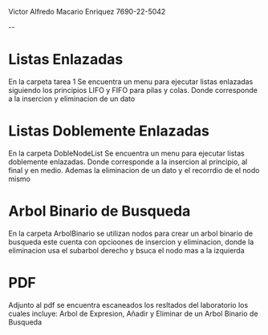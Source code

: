 Victor Alfredo Macario Enriquez 7690-22-5042

--

# Listas Enlazadas
En la carpeta tarea 1 Se encuentra un menu para ejecutar listas enlazadas siguiendo los principios LIFO y FIFO para pilas y colas. Donde corresponde a la insercion y eliminacion de un dato

# Listas Doblemente Enlazadas
En la carpeta DobleNodeList Se encuentra un menu para ejecutar listas doblemente enlazadas. Donde corresponde a la insercion al principio, al final y en medio. Ademas la eliminacion de un dato y el recorrdio de el nodo mismo

# Arbol Binario de Busqueda
En la carpeta ArbolBinario se utilizan nodos para crear un arbol binario de busqueda este cuenta con opcioones de insercion y eliminacion, donde la eliminacion usa el subarbol derecho y bsuca el nodo mas a la izquierda

# PDF
Adjunto al pdf se encuentra escaneados los resltados del laboratorio los cuales incluye: Arbol de Expresion, Añadir y Eliminar de un Arbol Binario de Busqueda
